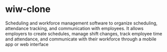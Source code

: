 # wiw-clone
Scheduling and workforce management software to organize scheduling, attendance tracking, and communication with employees. It allows employers to create schedules, manage shift changes, track employee time and attendance, and communicate with their workforce through a mobile app or web interface
